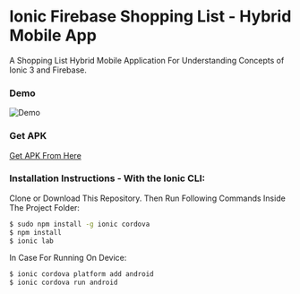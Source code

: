 # Ionic Firebase Shopping List - Hybrid Mobile App

A Shopping List Hybrid Mobile Application For Understanding Concepts of Ionic 3 and Firebase.

### Demo

![Demo](# "Demo")

### Get APK

[Get APK From Here](https://github.com/shindesharad71/Ionic-Firebase-Shopping-List/releases)

### Installation Instructions - With the Ionic CLI:

Clone or Download This Repository. Then Run Following Commands Inside The Project Folder:

```bash
$ sudo npm install -g ionic cordova
$ npm install
$ ionic lab
```

In Case For Running On Device:

```bash
$ ionic cordova platform add android
$ ionic cordova run android
```
